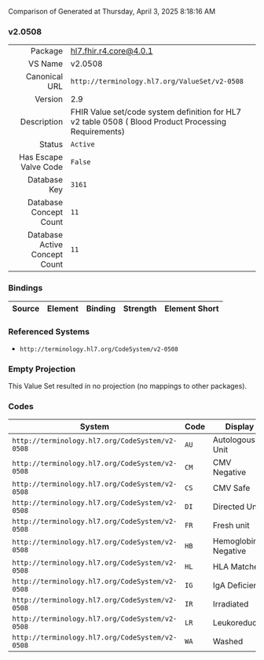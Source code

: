 Comparison of 
Generated at Thursday, April 3, 2025 8:18:16 AM

### v2.0508

|      |     |
| ---: | --- |
| Package | hl7.fhir.r4.core@4.0.1 |
| VS Name | v2.0508 |
| Canonical URL | `http://terminology.hl7.org/ValueSet/v2-0508` |
| Version | 2.9 |
| Description | FHIR Value set/code system definition for HL7 v2 table 0508 ( Blood Product Processing Requirements) |
| Status | `Active` |
| Has Escape Valve Code | `False` |
| Database Key | `3161` |
| Database Concept Count | `11` |
| Database Active Concept Count | `11` |
### Bindings

| Source | Element | Binding | Strength | Element Short |
| ------ | ------- | ------- | -------- | ------------- |

### Referenced Systems

* `http://terminology.hl7.org/CodeSystem/v2-0508`
### Empty Projection

This Value Set resulted in no projection (no mappings to other packages).

### Codes

| System | Code | Display |
| ------ | ---- | ------- |
| `http://terminology.hl7.org/CodeSystem/v2-0508` | `AU` | Autologous Unit |
| `http://terminology.hl7.org/CodeSystem/v2-0508` | `CM` | CMV Negative |
| `http://terminology.hl7.org/CodeSystem/v2-0508` | `CS` | CMV Safe |
| `http://terminology.hl7.org/CodeSystem/v2-0508` | `DI` | Directed Unit |
| `http://terminology.hl7.org/CodeSystem/v2-0508` | `FR` | Fresh unit |
| `http://terminology.hl7.org/CodeSystem/v2-0508` | `HB` | Hemoglobin S Negative |
| `http://terminology.hl7.org/CodeSystem/v2-0508` | `HL` | HLA Matched |
| `http://terminology.hl7.org/CodeSystem/v2-0508` | `IG` | IgA Deficient |
| `http://terminology.hl7.org/CodeSystem/v2-0508` | `IR` | Irradiated |
| `http://terminology.hl7.org/CodeSystem/v2-0508` | `LR` | Leukoreduced |
| `http://terminology.hl7.org/CodeSystem/v2-0508` | `WA` | Washed |
